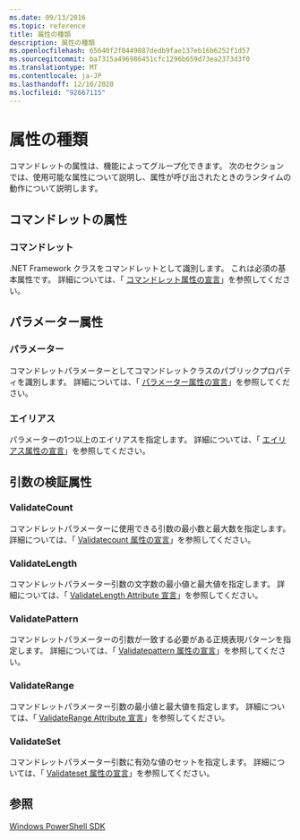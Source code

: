 ```yaml
---
ms.date: 09/13/2016
ms.topic: reference
title: 属性の種類
description: 属性の種類
ms.openlocfilehash: 65640f2f8449887dedb9fae137eb16b6252f1d57
ms.sourcegitcommit: ba7315a496986451cfc1296b659d73ea2373d3f0
ms.translationtype: MT
ms.contentlocale: ja-JP
ms.lasthandoff: 12/10/2020
ms.locfileid: "92667115"
---
```

# <a name="attribute-types"></a>属性の種類

コマンドレットの属性は、機能によってグループ化できます。
次のセクションでは、使用可能な属性について説明し、属性が呼び出されたときのランタイムの動作について説明します。

## <a name="cmdlet-attributes"></a>コマンドレットの属性

### <a name="cmdlet"></a>コマンドレット

.NET Framework クラスをコマンドレットとして識別します。
これは必須の基本属性です。
詳細については、「 [コマンドレット属性の宣言](./cmdlet-attribute-declaration.md)」を参照してください。

## <a name="parameter-attributes"></a>パラメーター属性

### <a name="parameter"></a>パラメーター

コマンドレットパラメーターとしてコマンドレットクラスのパブリックプロパティを識別します。
詳細については、「 [パラメーター属性の宣言](./parameter-attribute-declaration.md)」を参照してください。

### <a name="alias"></a>エイリアス

パラメーターの1つ以上のエイリアスを指定します。
詳細については、「 [エイリアス属性の宣言](./alias-attribute-declaration.md)」を参照してください。

## <a name="argument-validation-attributes"></a>引数の検証属性

### <a name="validatecount"></a>ValidateCount

コマンドレットパラメーターに使用できる引数の最小数と最大数を指定します。
詳細については、「 [Validatecount 属性の宣言](./validatecount-attribute-declaration.md)」を参照してください。

### <a name="validatelength"></a>ValidateLength

コマンドレットパラメーター引数の文字数の最小値と最大値を指定します。
詳細については、「 [ValidateLength Attribute 宣言](./validatelength-attribute-declaration.md)」を参照してください。

### <a name="validatepattern"></a>ValidatePattern

コマンドレットパラメーターの引数が一致する必要がある正規表現パターンを指定します。
詳細については、「 [Validatepattern 属性の宣言](./validatepattern-attribute-declaration.md)」を参照してください。

### <a name="validaterange"></a>ValidateRange

コマンドレットパラメーター引数の最小値と最大値を指定します。
詳細については、「 [ValidateRange Attribute 宣言](./validaterange-attribute-declaration.md)」を参照してください。

### <a name="validateset"></a>ValidateSet

コマンドレットパラメーター引数に有効な値のセットを指定します。
詳細については、「 [Validateset 属性の宣言](./validateset-attribute-declaration.md)」を参照してください。

## <a name="see-also"></a>参照

[Windows PowerShell SDK](../windows-powershell-reference.md)
